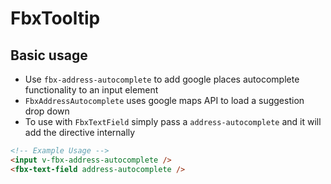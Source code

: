 # FbxTooltip

## Basic usage

- Use `fbx-address-autocomplete` to add google places autocomplete functionality to an input element
- `FbxAddressAutocomplete` uses google maps API to load a suggestion drop down
- To use with `FbxTextField` simply pass a `address-autocomplete` and it will add the directive internally

```html
<!-- Example Usage -->
<input v-fbx-address-autocomplete />
<fbx-text-field address-autocomplete />
```
